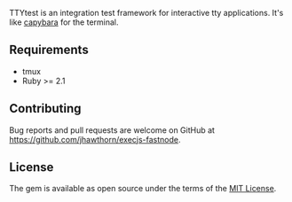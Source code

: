 TTYtest is an integration test framework for interactive tty applications. It's like [capybara](https://github.com/teamcapybara/capybara) for the terminal.

## Requirements

* tmux
* Ruby >= 2.1

## Contributing

Bug reports and pull requests are welcome on GitHub at https://github.com/jhawthorn/execjs-fastnode.

## License

The gem is available as open source under the terms of the [MIT License](http://opensource.org/licenses/MIT).
